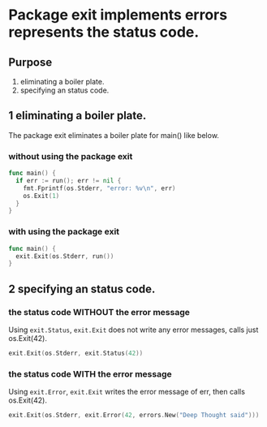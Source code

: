 Package exit implements errors represents the status code.
======================================================================

Purpose
----------------------------------------------------------------------

1. eliminating a boiler plate.
2. specifying an status code.


1 eliminating a boiler plate.
----------------------------------------------------------------------

The package exit eliminates a boiler plate for main() like below.

### without using the package exit

``` go
func main() {
  if err := run(); err != nil {
    fmt.Fprintf(os.Stderr, "error: %v\n", err)
    os.Exit(1)
  }
}
```

### with using the package exit

``` go
func main() {
  exit.Exit(os.Stderr, run())
}
```

2 specifying an status code.
----------------------------------------------------------------------

### the status code WITHOUT the error message

Using `exit.Status`, `exit.Exit` does not write any error messages, calls just os.Exit(42).

``` go
exit.Exit(os.Stderr, exit.Status(42))
```

### the status code WITH the error message

Using `exit.Error`, `exit.Exit` writes the error message of err, then calls os.Exit(42).

``` go
exit.Exit(os.Stderr, exit.Error(42, errors.New("Deep Thought said")))
```
